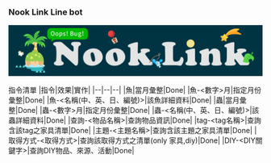 ### Nook Link Line bot

![](https://raw.githubusercontent.com/HuskyHsu/NookLink/master/assets/cover.png)

指令清單
|指令|效果|實作|
|--|--|--|
|魚|當月彙整|Done|
|魚-<數字>月|指定月份彙整|Done|
|魚-<名稱(中、英、日、編號)>|該魚詳細資料|Done|
|蟲|當月彙整|Done|
|蟲-<數字>月|指定月份彙整|Done|
|蟲-<名稱(中、英、日、編號)>|該蟲詳細資料|Done|
|查詢-<物品名稱>|查詢物品資訊|Done|
|tag-<tag名稱>|查詢含該tag之家具清單|Done|
|主題-<主題名稱>|查詢含該主題之家具清單|Done|
|取得方式-<取得方式>|查詢該取得方式之清單(only 家具,diy)|Done|
|DIY-<DIY關鍵字>|查詢DIY物品、來源、活動|Done|